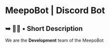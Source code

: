 # MeepoBot | Discord Bot

<h2>➥ 🙋‍♀️ • Short Description</h2>

<p>We are the <b>Development</b> team of the MeepoBot</p>
